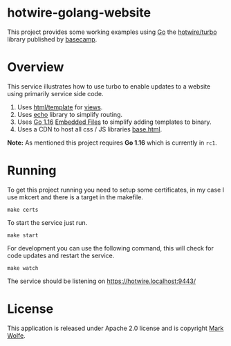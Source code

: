 # hotwire-golang-website

This project provides some working examples using [Go](https://golang.org) the [hotwire/turbo](https://turbo.hotwire.dev/) library published by [basecamp](https://basecamp.com/).

# Overview

This service illustrates how to use turbo to enable updates to a website using primarily service side code.

1. Uses [html/template](https://golang.org/pkg/html/template/) for [views](views).
2. Uses [echo](https://echo.labstack.com/) library to simplify routing.
3. Uses [Go 1.16](https://tip.golang.org/doc/go1.16) [Embedded Files](https://tip.golang.org/doc/go1.16#library-embed) to simplify adding templates to binary.
4. Uses a CDN to host all css / JS libraries [base.html](views/layouts/base.html).

**Note:** As mentioned this project requires **Go 1.16** which is currently in `rc1`.

# Running

To get this project running you need to setup some certificates, in my case I use mkcert and there is a target in the makefile.

```
make certs
```

To start the service just run.

```
make start
```

For development you can use the following command, this will check for code updates and restart the service.

```
make watch
```

The service should be listening on https://hotwire.localhost:9443/

# License

This application is released under Apache 2.0 license and is copyright [Mark Wolfe](https://www.wolfe.id.au).
